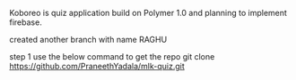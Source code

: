 Koboreo  is quiz application build on Polymer 1.0 and planning to implement firebase.

created another branch with name RAGHU

step 1
use the below command to get the repo
git clone https://github.com/PraneethYadala/mlk-quiz.git
